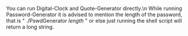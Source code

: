 You can run Digital-Clock and Quote-Generator directly.\n
While running Password-Generator it is advised to mention the length of the password, that is " ./PswdGenerator _length_ " or else just running the shell script will return a long string.
